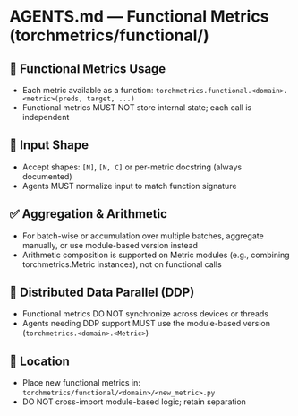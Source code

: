 # AGENTS.md — Functional Metrics (torchmetrics/functional/)

## 🏃 Functional Metrics Usage

- Each metric available as a function: `torchmetrics.functional.<domain>.<metric>(preds, target, ...)`
- Functional metrics MUST NOT store internal state; each call is independent

## 🔢 Input Shape

- Accept shapes: `[N]`, `[N, C]` or per-metric docstring (always documented)
- Agents MUST normalize input to match function signature

## ✅ Aggregation & Arithmetic

- For batch-wise or accumulation over multiple batches, aggregate manually, or use module-based version instead
- Arithmetic composition is supported on Metric modules (e.g., combining torchmetrics.Metric instances), not on functional calls

## 🚦 Distributed Data Parallel (DDP)

- Functional metrics DO NOT synchronize across devices or threads
- Agents needing DDP support MUST use the module-based version (`torchmetrics.<domain>.<Metric>`)

## 📍 Location

- Place new functional metrics in: `torchmetrics/functional/<domain>/<new_metric>.py`
- DO NOT cross-import module-based logic; retain separation
